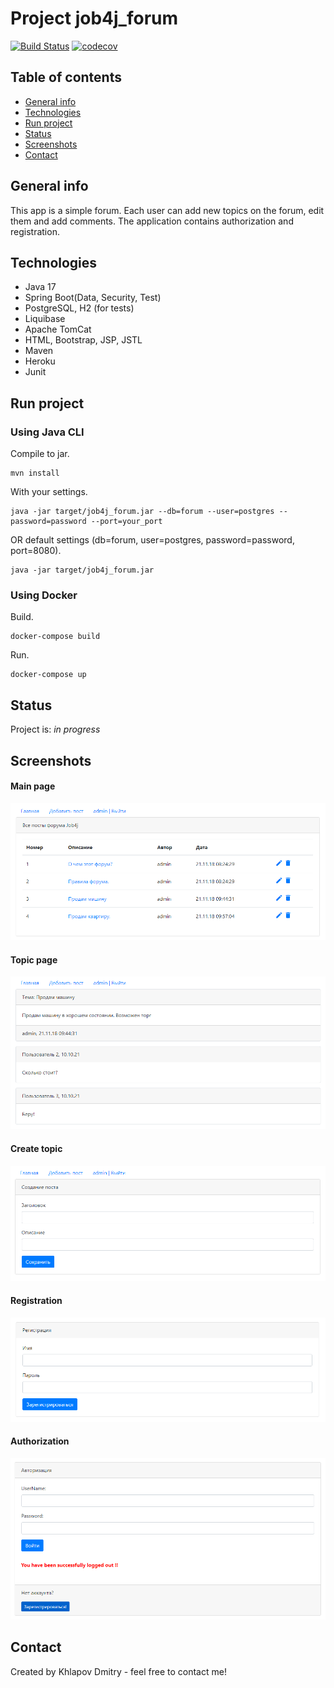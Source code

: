 # Project job4j_forum
[![Build Status](https://app.travis-ci.com/EDGE775/job4j_forum.svg?branch=master)](https://app.travis-ci.com/EDGE775/job4j_forum)
[![codecov](https://codecov.io/gh/EDGE775/job4j_forum/branch/master/graph/badge.svg?token=PX1SVDWBAE)](https://codecov.io/gh/EDGE775/job4j_forum)

## Table of contents
* [General info](#general-info)
* [Technologies](#technologies)
* [Run project](#run-project)
* [Status](#status)
* [Screenshots](#screenshots)
* [Contact](#contact)

## General info
This app is a simple forum. 
Each user can add new topics on the forum, edit them and add comments. 
The application contains authorization and registration.

## Technologies
* Java 17
* Spring Boot(Data, Security, Test)
* PostgreSQL, H2 (for tests)
* Liquibase
* Apache TomCat
* HTML, Bootstrap, JSP, JSTL
* Maven
* Heroku
* Junit

## Run project
### Using Java CLI
Compile to jar.
```
mvn install
```
With your settings.
```
java -jar target/job4j_forum.jar --db=forum --user=postgres --password=password --port=your_port
```
OR default settings (db=forum, user=postgres, password=password, port=8080).
```
java -jar target/job4j_forum.jar
```
### Using Docker
Build.
```
docker-compose build
```
Run.
```
docker-compose up
```

## Status
Project is: _in progress_

## Screenshots
#### Main page
![ScreenShot](images/Screenshot_1.png)
#### Topic page
![ScreenShot](images/Screenshot_2.png)
#### Create topic
![ScreenShot](images/Screenshot_3.png)
#### Registration
![ScreenShot](images/Screenshot_5.png)
#### Authorization
![ScreenShot](images/Screenshot_4.png)

## Contact
Created by Khlapov Dmitry - feel free to contact me!
